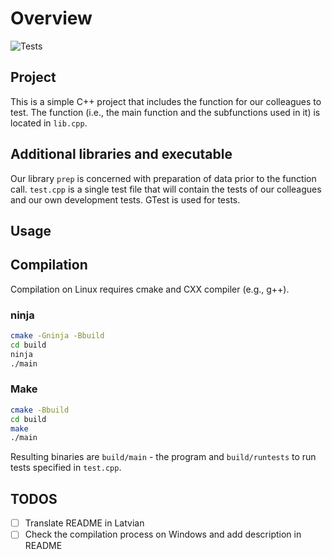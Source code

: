 # Overview

![Tests](https://github.com/jorenchik/testing-spring-2024/actions/workflows/tests.yml/badge.svg)

## Project

This is a simple C++ project that includes the function for our colleagues to
test. The function (i.e., the main function and the subfunctions used in it) is
located in `lib.cpp`.

## Additional libraries and executable

Our library `prep` is concerned with preparation of data prior to the function
call. `test.cpp` is a single test file that will contain the tests of our colleagues
and our own development tests. GTest is used for tests.

## Usage

## Compilation

Compilation on Linux requires cmake and CXX compiler (e.g., g++).

### ninja

```bash
cmake -Gninja -Bbuild
cd build
ninja
./main
```

### Make

```bash
cmake -Bbuild
cd build
make
./main
```

Resulting binaries are `build/main` - the program and `build/runtests` to
run tests specified in `test.cpp`.

## TODOS

- [ ] Translate README in Latvian
- [ ] Check the compilation process on Windows and add description in README
